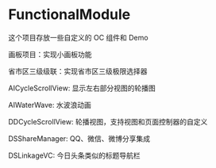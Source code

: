 # FunctionalModule
这个项目存放一些自定义的 OC 组件和 Demo

画板项目：实现小画板功能

省市区三级级联：实现省市区三级极限选择器

AICycleScrollView: 显示左右部分视图的轮播图

AIWaterWave: 水波浪动画

DDCycleScrollView: 轮播视图，支持视图和页面控制器的自定义

DSShareManager: QQ、微信、微博分享集成

DSLinkageVC: 今日头条类似的标题导航栏
